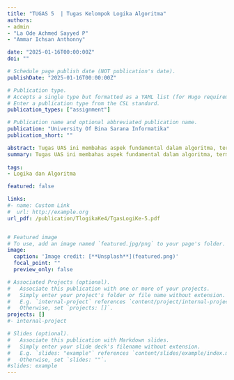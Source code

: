 ```yaml
---
title: "TUGAS 5  | Tugas Kelompok Logika Algoritma"
authors:
- admin
- "La Ode Achmed Sayyed P"
- "Ammar Ichsan Anthonny"

date: "2025-01-16T00:00:00Z"
doi: ""

# Schedule page publish date (NOT publication's date).
publishDate: "2025-01-16T00:00:00Z"

# Publication type.
# Accepts a single type but formatted as a YAML list (for Hugo requirements).
# Enter a publication type from the CSL standard.
publication_types: ["assignment"]

# Publication name and optional abbreviated publication name.
publication: "University Of Bina Sarana Informatika"
publication_short: ""

abstract: Tugas UAS ini membahas aspek fundamental dalam algoritma, termasuk tahapan penyelesaian masalah, teknik pengurutan dan pencarian, serta konsep dasar yang mendasarinya. Fokus utama kajian ini adalah penerapan algoritma dalam menyelesaikan masalah di bidang teknologi informasi dan pemrograman. Metode sorting dan searching seperti Bubble Sort, Selection Sort, Binary Search, dan Linear Search dianalisis dari segi efektivitas dan efisiensi.   Selain itu, kompleksitas waktu dan ruang dibahas sebagai kriteria penting dalam pemilihan algoritma yang tepat. Kajian ini juga mengeksplorasi aspek rekursif dan teknik optimasi, serta aplikasi algoritma pada masalah nyata. Hasilnya diharapkan memberikan pemahaman mendalam tentang implementasi algoritma dan panduan dalam pengembangan solusi teknologi yang lebih efisien.
summary: Tugas UAS ini membahas aspek fundamental dalam algoritma, termasuk tahapan penyelesaian masalah, teknik pengurutan dan pencarian, serta konsep dasar yang mendasarinya. Fokus utama kajian ini adalah penerapan algoritma dalam menyelesaikan masalah di bidang teknologi informasi dan pemrograman. Metode sorting dan searching seperti Bubble Sort, Selection Sort, Binary Search, dan Linear Search dianalisis dari segi efektivitas dan efisiensi. Selain itu, kompleksitas waktu dan ruang dibahas sebagai kriteria penting dalam pemilihan algoritma yang tepat. Kajian ini juga mengeksplorasi aspek rekursif dan teknik optimasi, serta aplikasi algoritma pada masalah nyata. Hasilnya diharapkan memberikan pemahaman mendalam tentang implementasi algoritma dan panduan dalam pengembangan solusi teknologi yang lebih efisien.
  
tags:
- Logika dan Algoritma 

featured: false

links:
#- name: Custom Link
#  url: http://example.org
url_pdf: /publication/TlogikaKe4/TgasLogiKe-5.pdf


# Featured image
# To use, add an image named `featured.jpg/png` to your page's folder. 
image:
  caption: 'Image credit: [**Unsplash**](featured.png)'
  focal_point: ""
  preview_only: false

# Associated Projects (optional).
#   Associate this publication with one or more of your projects.
#   Simply enter your project's folder or file name without extension.
#   E.g. `internal-project` references `content/project/internal-project/index.md`.
#   Otherwise, set `projects: []`.
projects: []
#- internal-project

# Slides (optional).
#   Associate this publication with Markdown slides.
#   Simply enter your slide deck's filename without extension.
#   E.g. `slides: "example"` references `content/slides/example/index.md`.
#   Otherwise, set `slides: ""`.
#slides: example
---
```


